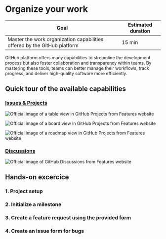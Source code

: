 # Organize your work

| **Goal**                                                                 | **Estimated duration** |
| ------------------------------------------------------------------------ | ---------------------- |
| Master the work organization capabilities offered by the GitHub platform | 15 min                 |

GitHub platform offers many capabilities to streamline the development process but also foster collaboration and transparency within teams.
By mastering these tools, teams can better manage their workflows, track progress, and deliver high-quality software more efficiently.

## Quick tour of the available capabilities

### [Issues & Projects](https://github.com/features/issues)

![Official image of a table view in GitHub Projects from Features website](https://github.githubassets.com/assets/memex-view-table-ab6c736cecef.png?width=1824&format=webpll)

![Official image of a board view in GitHub Projects from Features website](https://github.githubassets.com/assets/memex-view-board-cebeb9984e53.png?width=1824&format=webpll)

![Official image of a roadmap view in GitHub Projects from Features website](https://github.githubassets.com/assets/memex-view-roadmap-55ec09564df0.png?width=1824&format=webpll)

### [Discussions](https://github.com/features/discussions)

![Official image of GitHub Discussions from Features website](https://github.githubassets.com/assets/overview-d34a37d61239.png?width=1033&format=webpll)

## Hands-on excercice

### 1. Project setup

### 2. Initialize a milestone

### 3. Create a feature request using the provided form

### 4. Create an issue form for bugs